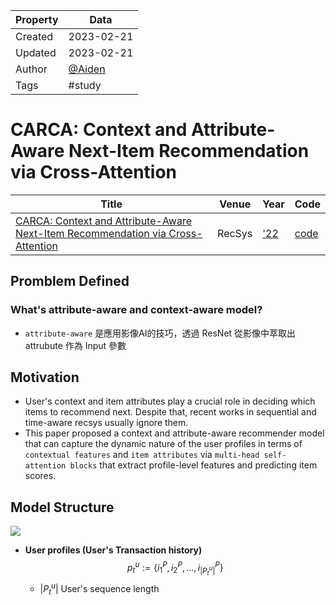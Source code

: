 | Property  | Data |
|-|-|
| Created | 2023-02-21 |
| Updated | 2023-02-21 |
| Author | [@Aiden](https://github.com/Aidenzich) |
| Tags | #study |

# CARCA: Context and Attribute-Aware Next-Item Recommendation via Cross-Attention
| Title | Venue | Year | Code |
|-|-|-|-|
| [CARCA: Context and Attribute-Aware Next-Item Recommendation via Cross-Attention](https://arxiv.org/abs/2204.06519) | RecSys | ['22](https://recsys.acm.org/recsys22/accepted-contributions/) | [code](https://github.com/ahmedrashed-ml/CARCA) |

## Promblem Defined
### What's attribute-aware and context-aware model?
- `attribute-aware` 是應用影像AI的技巧，透過 ResNet 從影像中萃取出 attrubute 作為 Input 參數

## Motivation
- User's context and item attributes play a crucial role in deciding which items to recommend next. Despite that, recent works in sequential and time-aware recsys usually ignore them.
- This paper proposed a context and attribute-aware recommender model that can capture the dynamic nature of the user profiles in terms of `contextual features` and `item attributes` via `multi-head self-attention blocks` that extract profile-level features and predicting item scores.

## Model Structure
![](https://i.imgur.com/2PPQmIy.png)
- **User profiles (User's Transaction history)** 
    $$p^u_t:=\{ i^P_1, i^P_2, ..., i^P_{|P^u_t|}\}$$
    - $|P^u_t|$ User's sequence length
    